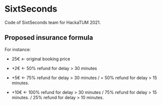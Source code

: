 # SixtSeconds

Code of SixtSeconds team for HackaTUM 2021.


## Proposed insurance formula

For instance: 
- 25€ <- original booking price

- +2€ <- 50% refund for delay > 30 minutes
- +5€ <- 75% refund for delay > 30 minutes / = 50% refund for delay > 15 minutes.
- +10€ <- 100% refund for delay > 30 minutes / 75% refund for delay > 15 minutes. / 25% refund for delay > 10 minutes.

